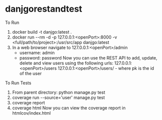 # danjgorestandtest

To Run
1. docker build -t danjgo:latest .
2. docker run --rm -d -p 127.0.0.1:\<openPort\>:8000 -v <full/path/to/project>:/usr/src/app danjgo:latest
3. In a web browser navigate to 127.0.0.1:\<openPort\>/admin
    - username: admin
    - password: password
Now you can use the REST API to add, update, delete and view users using the following urls:
    127.0.0.1:\<openPort\>/users
    127.0.0.1:\<openPort\>/users/<pk> - where pk is the id of the user
    
To Run Tests
1. From parent directory: python manage.py test
2. coverage run --source='user' manage.py test
3. coverage report
4. coverage html
Now you can view the coverage report in htmlcov/index.html
